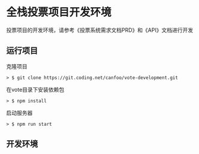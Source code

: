 # 全栈投票项目开发环境
投票项目的开发环境，请参考《投票系统需求文档PRD》和《API》文档进行开发

## 运行项目

克隆项目

```
> $ git clone https://git.coding.net/canfoo/vote-development.git
```
在vote目录下安装依赖包

```
> $ npm install
```
启动服务器

```
> $ npm run start
```


## 开发环境

